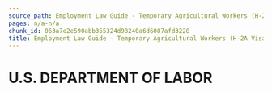 ```yaml
---
source_path: Employment Law Guide - Temporary Agricultural Workers (H-2A Visas).md
pages: n/a-n/a
chunk_id: 863a7e2e590abb355324d98240a6d6087afd3228
title: Employment Law Guide - Temporary Agricultural Workers (H-2A Visas)
---
```

# U.S. DEPARTMENT OF LABOR
